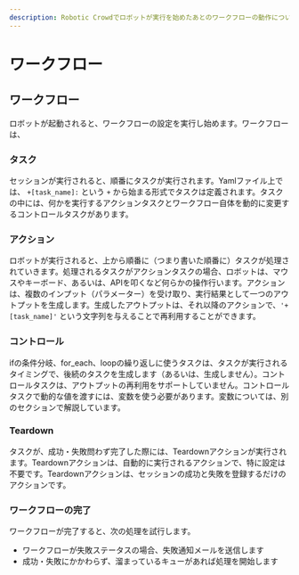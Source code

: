 ```yaml
---
description: Robotic Crowdでロボットが実行を始めたあとのワークフローの動作について説明しています。
---
```


# ワークフロー

## ワークフロー

ロボットが起動されると、ワークフローの設定を実行し始めます。ワークフローは、

### タスク

セッションが実行されると、順番にタスクが実行されます。Yamlファイル上では、 `+[task_name]:` という `+` から始まる形式でタスクは定義されます。タスクの中には、何かを実行するアクションタスクとワークフロー自体を動的に変更するコントロールタスクがあります。

### アクション

ロボットが実行されると、上から順番に（つまり書いた順番に）タスクが処理されていきます。処理されるタスクがアクションタスクの場合、ロボットは、マウスやキーボード、あるいは、APIを叩くなど何らかの操作行います。アクションは、複数のインプット（パラメーター）を受け取り、実行結果として一つのアウトプットを生成します。生成したアウトプットは、それ以降のアクションで、`'+[task_name]'` という文字列を与えることで再利用することができます。

### コントロール

ifの条件分岐、for\_each、loopの繰り返しに使うタスクは、タスクが実行されるタイミングで、後続のタスクを生成します（あるいは、生成しません）。コントロールタスクは、アウトプットの再利用をサポートしていません。コントロールタスクで動的な値を渡すには、変数を使う必要があります。変数については、別のセクションで解説しています。

### Teardown

タスクが、成功・失敗問わず完了した際には、Teardownアクションが実行されます。Teardownアクションは、自動的に実行されるアクションで、特に設定は不要です。Teardownアクションは、セッションの成功と失敗を登録するだけのアクションです。

### ワークフローの完了

ワークフローが完了すると、次の処理を試行します。

* ワークフローが失敗ステータスの場合、失敗通知メールを送信します
* 成功・失敗にかかわらず、溜まっているキューがあれば処理を開始します


